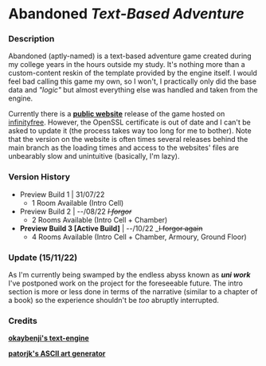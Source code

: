 # Abandoned _Text-Based Adventure_

### Description
Abandoned (aptly-named) is a text-based adventure game created during
my college years in the hours outside my study. It's nothing more than
a custom-content reskin of the template provided by the engine itself.
I would feel bad calling this game my own, so I won't, I practically only
did the base data and _"logic"_ but almost everything else was handled and
taken from the engine.

Currently there is a
**[public website](https://projects-ftsomoeai.freecluster.eu)**
release of the game hosted on
[infinityfree](https://www.infinityfree.net/).
However, the OpenSSL certificate is out of date and I can't
be asked to update it (the process takes way too long for me to
bother). Note that the version on the website is often times several
releases behind the main branch as the loading times and access to
the websites' files are unbearably slow and unintuitive (basically, I'm lazy).

### Version History
* Preview Build 1 | 31/07/22
  * 1 Room Available (Intro Cell)
* Preview Build 2 | --/08/22 _~~I forgor~~_
  * 2 Rooms Available (Intro Cell + Chamber)
* **Preview Build 3 [Active Build]** | --/10/22 _~~I forgor again~~
  * 4 Rooms Available (Intro Cell + Chamber, Armoury, Ground Floor)

### Update (15/11/22)
As I'm currently being swamped by the endless abyss known as _**uni work**_ I've
postponed work on the project for the foreseeable future. The intro section
is more or less done in terms of the narrative (similar to a chapter of a book)
so the experience shouldn't be _too_ abruptly interrupted.

### Credits
**[okaybenji's text-engine](https://github.com/okaybenji/text-engine)**

**[patorjk's ASCII art generator](https://patorjk.com/software/taag)**